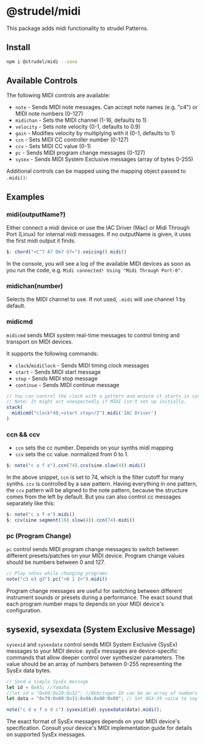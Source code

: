 # @strudel/midi

This package adds midi functionality to strudel Patterns.

## Install

```sh
npm i @strudel/midi --save
```


## Available Controls

The following MIDI controls are available:

- `note` - Sends MIDI note messages. Can accept note names (e.g. "c4") or MIDI note numbers (0-127)
- `midichan` - Sets the MIDI channel (1-16, defaults to 1)
- `velocity` - Sets note velocity (0-1, defaults to 0.9)
- `gain` - Modifies velocity by multiplying with it (0-1, defaults to 1)
- `ccn` - Sets MIDI CC controller number (0-127)
- `ccv` - Sets MIDI CC value (0-1)
- `pc` - Sends MIDI program change messages (0-127)
- `sysex` - Sends MIDI System Exclusive messages (array of bytes 0-255)

Additional controls can be mapped using the mapping object passed to `.midi()`:


## Examples

### midi(outputName?)

Either connect a midi device or use the IAC Driver (Mac) or Midi Through Port (Linux) for internal midi messages.
If no outputName is given, it uses the first midi output it finds.

```javascript
$: chord("<C^7 A7 Dm7 G7>").voicing().midi()
```

In the console, you will see a log of the available MIDI devices as soon as you run the code, e.g. `Midi connected! Using "Midi Through Port-0".`

### midichan(number)

Selects the MIDI channel to use. If not used, `.midi` will use channel 1 by default.

### midicmd

`midicmd` sends MIDI system real-time messages to control timing and transport on MIDI devices. 

It supports the following commands:
- `clock`/`midiClock` - Sends MIDI timing clock messages
- `start` - Sends MIDI start message
- `stop` - Sends MIDI stop message
- `continue` - Sends MIDI continue message

```javascript
// You can control the clock with a pattern and ensure it starts in sync when the repl begins.
// Note: It might act unexpectedly if MIDI isn't set up initially.
stack(
  midicmd("clock*48,<start stop>/2").midi('IAC Driver') 
)
```

### ccn && ccv

- `ccn` sets the cc number. Depends on your synths midi mapping
- `ccv` sets the cc value. normalized from 0 to 1.

```javascript
$: note("c a f e").ccn(74).ccv(sine.slow(4)).midi()
```

In the above snippet, `ccn` is set to 74, which is the filter cutoff for many synths. `ccv` is controlled by a saw pattern.
Having everything in one pattern, the `ccv` pattern will be aligned to the note pattern, because the structure comes from the left by default.
But you can also control cc messages separately like this:

```javascript
$: note("c a f e").midi()
$: ccv(sine.segment(16).slow(4)).ccn(74).midi()
```

### pc (Program Change)

`pc` control sends MIDI program change messages to switch between different presets/patches on your MIDI device. 
Program change values should be numbers between 0 and 127.

```javascript
// Play notes while changing programs
note("c3 e3 g3").pc("<0 1 2>").midi()
```

Program change messages are useful for switching between different instrument sounds or presets during a performance. 
The exact sound that each program number maps to depends on your MIDI device's configuration.

## sysexid, sysexdata (System Exclusive Message)

`sysexid` and `sysexdata` control sends MIDI System Exclusive (SysEx) messages to your MIDI device. 
sysEx messages are device-specific commands that allow deeper control over synthesizer parameters. 
The value should be an array of numbers between 0-255 representing the SysEx data bytes.

```javascript
// Send a simple SysEx message
let id = 0x43; //Yamaha
//let id = "0x00:0x20:0x32"; //Behringer ID can be an array of numbers
let data = "0x79:0x09:0x11:0x0A:0x00:0x00"; // Set NSX-39 voice to say "Aa"

note("c d e f e d c").sysexid(id).sysexdata(data).midi();
```

The exact format of SysEx messages depends on your MIDI device's specification. 
Consult your device's MIDI implementation guide for details on supported SysEx messages.
